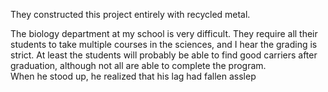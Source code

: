 They constructed this project entirely with recycled metal.

The biology department at my school is very difficult. They require all their students to take multiple courses in the sciences, and I hear the grading is strict. At least the students will probably be able to find good carriers after graduation, although not all are able to complete the program.    
When he stood up, he realized that his lag had fallen asslep